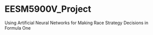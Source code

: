 # EESM5900V_Project
Using Artificial Neural Networks for Making Race Strategy Decisions in Formula One
